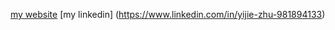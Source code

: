[my website](https://yijiezhu1.wixsite.com/aerospace)
[my linkedin] (https://www.linkedin.com/in/yijie-zhu-981894133)
